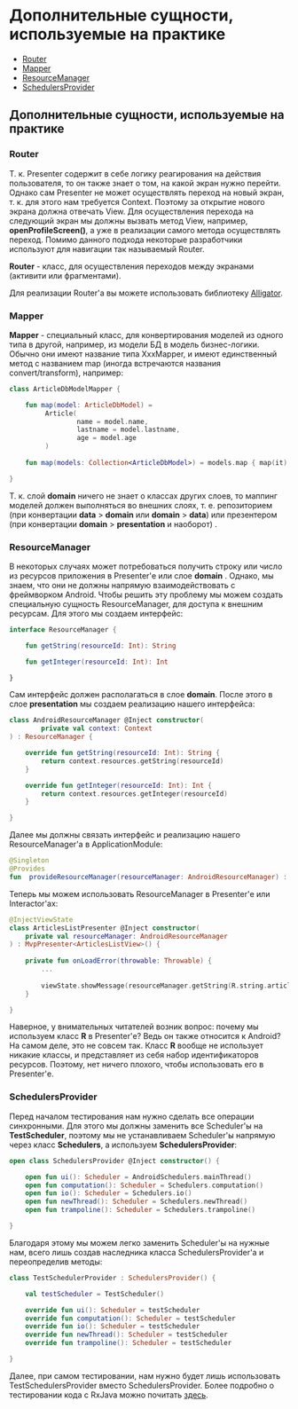 

# Дополнительные сущности, используемые на практике

- [Router](#router)
- [Mapper](#mapper)
- [ResourceManager](#resourcemanager)
- [SchedulersProvider](#schedulersprovider)

## Дополнительные сущности, используемые на практике

### Router

Т. к. Presenter содержит в себе логику реагирования на действия пользователя, то он также знает о том, на какой экран нужно перейти. Однако сам Presenter не может осуществлять переход на новый экран, т. к. для этого нам требуется Context. Поэтому за открытие нового экрана должна отвечать View. Для осуществления перехода на следующий экран мы должны вызвать метод View, например, **openProfileScreen()**, а уже в реализации самого метода осуществлять переход. Помимо данного подхода некоторые разработчики используют для навигации так называемый Router.

**Router** - класс, для осуществления переходов между экранами (активити или фрагментами).

Для реализации Router'а вы можете использовать библиотеку [Alligator](https://github.com/aartikov/Alligator).

### Mapper

**Mapper** - специальный класс, для конвертирования моделей из одного типа в другой, например, из модели БД в модель бизнес-логики. Обычно они имеют название типа XxxMapper, и имеют единственный метод с названием map (иногда встречаются названия convert/transform), например:

```kotlin
class ArticleDbModelMapper {

	fun map(model: ArticleDbModel) =
         Article(
                 name = model.name,
                 lastname = model.lastname,
                 age = model.age
         )
    
    fun map(models: Collection<ArticleDbModel>) = models.map { map(it) }

}
```

Т. к. слой **domain** ничего не знает о классах других слоев, то маппинг моделей должен выполняться во внешних слоях, т. е. репозиторием (при конвертации **data** > **domain** или **domain** > **data**) или презентером (при конвертации **domain** > **presentation** и наоборот) .

### ResourceManager

В некоторых случаях может потребоваться получить строку или число из ресурсов приложения в Presenter'е или слое **domain** . Однако, мы знаем, что они не должны напрямую взаимодействовать с фреймворком Android. Чтобы решить эту проблему мы можем создать специальную сущность ResourceManager, для доступа к внешним ресурсам. Для этого мы создаем интерфейс:

```kotlin
interface ResourceManager {

    fun getString(resourceId: Int): String

    fun getInteger(resourceId: Int): Int

}
```

Сам интерфейс должен располагаться в слое **domain**. После этого в слое **presentation** мы создаем реализацию нашего интерфейса:

```kotlin
class AndroidResourceManager @Inject constructor(
        private val context: Context
) : ResourceManager {

    override fun getString(resourceId: Int): String {
        return context.resources.getString(resourceId)
    }

    override fun getInteger(resourceId: Int): Int {
        return context.resources.getInteger(resourceId)
    }

}
```

Далее мы должны связать интерфейс и реализацию нашего ResourceManager'а в ApplicationModule:

```kotlin
@Singleton
@Provides
fun  provideResourceManager(resourceManager: AndroidResourceManager) : ResourceManager = resourceManager
```

Теперь мы можем использовать ResourceManager в Presenter'е или Interactor'ах:

```kotlin
@InjectViewState
class ArticlesListPresenter @Inject constructor(
	private val resourceManager: AndroidResourceManager
) : MvpPresenter<ArticlesListView>() {
    
    private fun onLoadError(throwable: Throwable) {
        ...
        
		viewState.showMessage(resourceManager.getString(R.string.articles_load_error))
    }

}
```

Наверное, у внимательных читателей возник вопрос: почему мы используем класс **R** в Presenter'е? Ведь он также относится к Android? На самом деле, это не совсем так. Класс **R** вообще не использует никакие классы, и представляет из себя набор идентификаторов ресурсов. Поэтому, нет ничего плохого, чтобы использовать его в Presenter'е.

### SchedulersProvider

Перед началом тестирования нам нужно сделать все операции синхронными. Для этого мы должны заменить все Scheduler'ы на **TestScheduler**, поэтому мы не устанавливаем Scheduler'ы напрямую через класс **Schedulers**, а используем **SchedulersProvider**:

```kotlin
open class SchedulersProvider @Inject constructor() {

    open fun ui(): Scheduler = AndroidSchedulers.mainThread()
    open fun computation(): Scheduler = Schedulers.computation()
    open fun io(): Scheduler = Schedulers.io()
    open fun newThread(): Scheduler = Schedulers.newThread()
    open fun trampoline(): Scheduler = Schedulers.trampoline()

}
```

Благодаря этому мы можем легко заменить Scheduler'ы на нужные нам, всего лишь создав наследника класса SchedulersProvider'а и переопределив методы:

```kotlin
class TestSchedulerProvider : SchedulersProvider() {

    val testScheduler = TestScheduler()

    override fun ui(): Scheduler = testScheduler
    override fun computation(): Scheduler = testScheduler
    override fun io(): Scheduler = testScheduler
    override fun newThread(): Scheduler = testScheduler
    override fun trampoline(): Scheduler = testScheduler

}
```

Далее, при самом тестировании, нам нужно будет лишь использовать TestSchedulersProvider вместо SchedulersProvider. Более подробно о тестировании кода с RxJava можно почитать [здесь](https://github.com/Froussios/Intro-To-RxJava/blob/master/Part%204%20-%20Concurrency/2.%20Testing%20Rx.md).